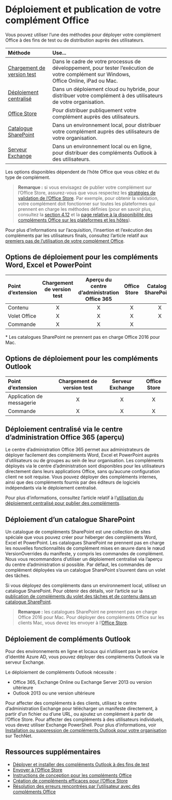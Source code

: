 
# <a name="deploy-and-publish-your-office-add-in"></a>Déploiement et publication de votre complément Office

Vous pouvez utiliser l’une des méthodes pour déployer votre complément Office à des fins de test ou de distribution auprès des utilisateurs.

|**Méthode**|**Use...**|
|:---------|:------------|
|[Chargement de version test](../testing/create-a-network-shared-folder-catalog-for-task-pane-and-content-add-ins.md)|Dans le cadre de votre processus de développement, pour tester l’exécution de votre complément sur Windows, Office Online, iPad ou Mac.|
|[Déploiement centralisé](centralized-deployment.md)|Dans un déploiement cloud ou hybride, pour distribuer votre complément à des utilisateurs de votre organisation.|
|[Office Store](https://dev.office.com/officestore/docs/submit-to-the-office-store)|Pour distribuer publiquement votre complément auprès des utilisateurs.|
|[Catalogue SharePoint](publish-task-pane-and-content-add-ins-to-an-add-in-catalog.md)|Dans un environnement local, pour distribuer votre complément auprès des utilisateurs de votre organisation.|
|[Serveur Exchange](#outlook-add-in-deployment)|Dans un environnement local ou en ligne, pour distribuer des compléments Outlook à des utilisateurs.|

Les options disponibles dépendent de l’hôte Office que vous ciblez et du type de complément.

>**Remarque :** si vous envisagez de publier votre complément sur l’Office Store, assurez-vous que vous respectez les [stratégies de validation de l’Office Store](https://msdn.microsoft.com/en-us/library/jj220035.aspx). Par exemple, pour obtenir la validation, votre complément doit fonctionner sur toutes les plateformes qui prennent en charge les méthodes définies (pour en savoir plus, consultez la [section 4.12](https://dev.office.com/officestore/docs/validation-policies#4-apps-and-add-ins-behave-predictably) et la [page relative à la disponibilité des compléments Office sur les plateformes et les hôtes](https://dev.office.com/add-in-availability)).

Pour plus d’informations sur l’acquisition, l’insertion et l’exécution des compléments par les utilisateurs finals, consultez l’article relatif aux [premiers pas de l’utilisation de votre complément Office](https://support.office.com/en-ie/article/Start-using-your-Office-Add-in-82e665c4-6700-4b56-a3f3-ef5441996862?ui=en-US&rs=en-IE&ad=IE).


## <a name="deployment-options-for-word-excel-and-powerpoint-add-ins"></a>Options de déploiement pour les compléments Word, Excel et PowerPoint

| Point d’extension            | Chargement de version test | Aperçu du centre d’administration Office 365 |Office Store| Catalogue SharePoint*  |
|:----------------|:-----------:|:------------------:|:-------------------------------:|:------------:|
| Contenu         | X           | X                  | X                               | X|
| Volet Office       | X           | X                  | X                               | X|
| Commande           | X           | X                  | X                               |  |

&#42; Les catalogues SharePoint ne prennent pas en charge Office 2016 pour Mac.

## <a name="deployment-options-for-outlook-add-ins"></a>Options de déploiement pour les compléments Outlook

| Point d’extension     | Chargement de version test | Serveur Exchange | Office Store |
|:---------|:-----------:|:---------------:|:------------:|
| Application de messagerie | X           | X               | X            |
| Commande  | X           | X               | X            |


## <a name="centralized-deployment-via-the-office-365-admin-center-preview"></a>Déploiement centralisé via le centre d’administration Office 365 (aperçu)

Le centre d’administration Office 365 permet aux administrateurs de déployer facilement des compléments Word, Excel et PowerPoint auprès d’utilisateurs ou de groupes au sein de leur organisation. Les compléments déployés via le centre d’administration sont disponibles pour les utilisateurs directement dans leurs applications Office, sans qu’aucune configuration client ne soit requise. Vous pouvez déployer des compléments internes, ainsi que des compléments fournis par des éditeurs de logiciels indépendants via le déploiement centralisé.

Pour plus d’informations, consultez l’article relatif à l’[utilisation du déploiement centralisé pour publier des compléments](centralized-deployment.md).


## <a name="sharepoint-catalog-deployment"></a>Déploiement d’un catalogue SharePoint

Un catalogue de compléments SharePoint est une collection de sites spéciale que vous pouvez créer pour héberger des compléments Word, Excel et PowerPoint. Les catalogues SharePoint ne prennent pas en charge les nouvelles fonctionnalités de complément mises en œuvre dans le nœud VersionOverrides du manifeste, y compris les commandes de complément. Nous vous recommandons d’utiliser un déploiement centralisé via l’aperçu du centre d’administration si possible. Par défaut, les commandes de complément déployées via un catalogue SharePoint s’ouvrent dans un volet des tâches.

Si vous déployez des compléments dans un environnement local, utilisez un catalogue SharePoint. Pour obtenir des détails, voir l’article sur la [publication de compléments du volet des tâches et de contenu dans un catalogue SharePoint](publish-task-pane-and-content-add-ins-to-an-add-in-catalog.md).

> **Remarque :** les catalogues SharePoint ne prennent pas en charge Office 2016 pour Mac. Pour déployer des compléments Office sur les clients Mac, vous devez les envoyer à l’[Office Store]. 

## <a name="outlook-add-in-deployment"></a>Déploiement de compléments Outlook

Pour des environnements en ligne et locaux qui n’utilisent pas le service d’identité Azure AD, vous pouvez déployer des compléments Outlook via le serveur Exchange. 

Le déploiement de compléments Outlook nécessite :

- Office 365, Exchange Online ou Exchange Server 2013 ou version ultérieure
- Outlook 2013 ou une version ultérieure

Pour affecter des compléments à des clients, utilisez le centre d’administration Exchange pour télécharger un manifeste directement, à partir d’un fichier ou d’une URL, ou ajoutez un complément à partir de l’Office Store. Pour affecter des compléments à des utilisateurs individuels, vous devez utiliser Exchange PowerShell. Pour plus d’informations, voir [Installation ou suppression de compléments Outlook pour votre organisation](https://technet.microsoft.com/en-us/library/jj943752(v=exchg.150).aspx) sur TechNet.


## <a name="additional-resources"></a>Ressources supplémentaires

- [Déployer et installer des compléments Outlook à des fins de test](../outlook/testing-and-tips.md) 
- [Envoyer à l’Office Store][Office Store]
- [Instructions de conception pour les compléments Office](../design/add-in-design)
- [Création de compléments efficaces pour l’Office Store](https://msdn.microsoft.com/en-us/library/jj635874.aspx)
- [Résolution des erreurs rencontrées par l’utilisateur avec des compléments Office](../testing/testing-and-troubleshooting.md)

[Office Store]: http://msdn.microsoft.com/library/ff075782-1303-4517-91cc-b3d730e9b9ae%28Office.15%29.aspx
[Office Add-in host and platform availability]: http://dev.office.com/add-in-availability
 